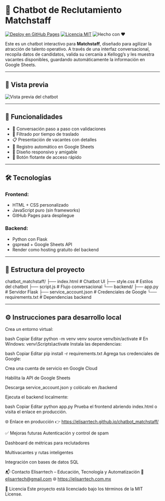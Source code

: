 # 🤖 Chatbot de Reclutamiento Matchstaff

[![Deploy en GitHub Pages](https://img.shields.io/github/deployments/elisarrtech/chatbot_matchstaff/github-pages?label=GitHub%20Pages&logo=github&style=flat)](https://elisarrtech.github.io/chatbot_matchstaff/)
[![Licencia MIT](https://img.shields.io/badge/Licencia-MIT-green.svg)](LICENSE)
![Hecho con ❤️](https://img.shields.io/badge/hecho%20con-%E2%9D%A4-red)

Este es un chatbot interactivo para **Matchstaff**, diseñado para agilizar la atracción de talento operativo. A través de una interfaz conversacional, recopila datos de candidatos, valida su cercanía a Kellogg’s y les muestra vacantes disponibles, guardando automáticamente la información en Google Sheets.

---

## 📸 Vista previa

![Vista previa del chatbot](https://user-images.githubusercontent.com/your_username/your_screenshot.png) <!-- Reemplaza con tu URL real o sube la imagen al repositorio -->

---

## 🚀 Funcionalidades

- 🧠 Conversación paso a paso con validaciones
- 📍 Filtrado por tiempo de traslado
- 📋 Presentación de vacantes con detalles
- 🧾 Registro automático en Google Sheets
- 💬 Diseño responsivo y amigable
- 🔘 Botón flotante de acceso rápido

---

## 🛠️ Tecnologías

### Frontend:
- HTML + CSS personalizado
- JavaScript puro (sin frameworks)
- GitHub Pages para despliegue

### Backend:
- Python con Flask
- gspread + Google Sheets API
- Render como hosting gratuito del backend

---

## 📁 Estructura del proyecto

chatbot_matchstaff/
├── index.html # Chatbot UI
├── style.css # Estilos del chatbot
├── script.js # Flujo conversacional
└── backend/
├── app.py # Servidor Flask
├── service_account.json # Credenciales de Google
└── requirements.txt # Dependencias backend

---

## ⚙️ Instrucciones para desarrollo local

Crea un entorno virtual:

bash
Copiar
Editar
python -m venv venv
source venv/bin/activate  # En Windows: venv\Scripts\activate
Instala las dependencias:

bash
Copiar
Editar
pip install -r requirements.txt
Agrega tus credenciales de Google:

Crea una cuenta de servicio en Google Cloud

Habilita la API de Google Sheets

Descarga service_account.json y colócalo en /backend

Ejecuta el backend localmente:

bash
Copiar
Editar
python app.py
Prueba el frontend abriendo index.html o visita el enlace en producción.

🌐 Enlace en producción
👉 https://elisarrtech.github.io/chatbot_matchstaff/

✅ Mejoras futuras
Autenticación y control de spam

Dashboard de métricas para reclutadores

Multivacantes y rutas inteligentes

Integración con bases de datos SQL

📬 Contacto
Elisarrtech – Educación, Tecnología y Automatización
📧 elisarrtech@gmail.com
🌐 https://elisarrtech.com.mx

📄 Licencia
Este proyecto está licenciado bajo los términos de la MIT License.


